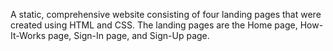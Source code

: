 A static, comprehensive website consisting of four landing pages that were created using HTML and CSS. The landing pages are the Home page, How-It-Works  page, Sign-In page, and Sign-Up page.